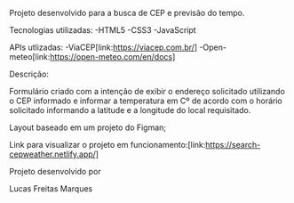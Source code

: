 Projeto desenvolvido para a busca de CEP e previsão do tempo.

Tecnologias utilizadas:
-HTML5
-CSS3
-JavaScript

APIs utlizadas:
-ViaCEP[link:https://viacep.com.br/]
-Open-meteo[link:https://open-meteo.com/en/docs]


Descrição:

Formulário criado com a intenção de exibir o endereço solicitado utilizando o CEP informado e informar a temperatura em Cº de acordo com o horário 
solicitado informando a latitude e a longitude do local requisitado.

Layout baseado em um projeto do Figman;

Link para visualizar o projeto em funcionamento:[link:https://search-cepweather.netlify.app/]

Projeto desenvolvido por 

Lucas Freitas Marques
